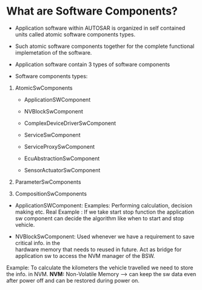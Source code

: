 # What are Software Components?

- Application software within AUTOSAR is organized in self contained units called atomic 
  software components types.
  
- Such atomic software components together for the complete functional implemetation of the 
  software.

- Application software contain 3 types of software components

- Software components types:

 1. AtomicSwComponents

    - ApplicationSWComponent
      
    - NVBlockSwComponent

    - ComplexDeviceDriverSwComponent

    - ServiceSwComponent

    - ServiceProxySwComponent

    - EcuAbstractionSwComponent

    - SensorActuatorSwComponent

2. ParameterSwComponents

3. CompositionSwComponents

- ApplicationSWComponent: Examples: Performing calculation, decision making etc.
  Real Example : If we take start stop function the application sw component can decide the 
  algorithm like when to start and stop vehicle.

- NVBlockSwComponent: Used whenever we have a requirement to save critical info. in the       
  hardware memory that needs to reused in future. Act as bridge for application sw to access 
  the NVM manager of the BSW. 

Example: To calculate the kilometers the vehicle travelled we need to store the info. in NVM.
**NVM:** Non-Volatile Memory --> can keep the sw data even after power off and can be restored 
         during power on. 






















